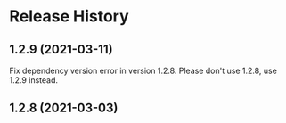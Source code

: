 # Release History

## 1.2.9 (2021-03-11)    
Fix dependency version error in version 1.2.8. Please don't use 1.2.8, use 1.2.9 instead.

## 1.2.8 (2021-03-03)